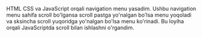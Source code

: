 HTML CSS va JavaScript orqali navigation menu yasadim. Ushbu navigation menu sahifa scroll bo'lgansa scroll pastga yo'nalgan bo'lsa menu yoqoladi va sksincha scroll yuqoridga yo'nalgan bo'lsa menu ko'rinadi. Bu loyiha orqali JavaScriptda scroll bilan ishlashni o'rgandim.
